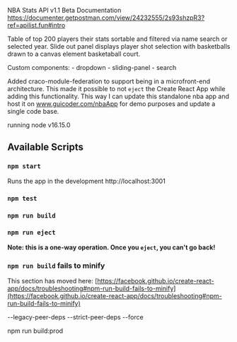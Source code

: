 

NBA Stats API v1.1 Beta Documentation
https://documenter.getpostman.com/view/24232555/2s93shzpR3?ref=apilist.fun#intro

Table of top 200 players their stats sortable and filtered via name search or selected year.
Slide out panel displays player shot selection with basketballs drawn to a canvas element basketaball court.

Custom components:
    - dropdown
    - sliding-panel
    - search
    
Added craco-module-federation to support being in a microfront-end architecture. 
This made it possible to not `eject` the Create React App while adding this functionality. 
This way I can update this standalone nba app and host it on www.guicoder.com/nbaApp for demo purposes and update a single code base.

running node v16.15.0 

## Available Scripts

### `npm start`

Runs the app in the development http://localhost:3001

### `npm test`

### `npm run build`

### `npm run eject`

**Note: this is a one-way operation. Once you `eject`, you can't go back!**

### `npm run build` fails to minify

This section has moved here: [https://facebook.github.io/create-react-app/docs/troubleshooting#npm-run-build-fails-to-minify](https://facebook.github.io/create-react-app/docs/troubleshooting#npm-run-build-fails-to-minify)

--legacy-peer-deps
--strict-peer-deps
--force

npm run build:prod
